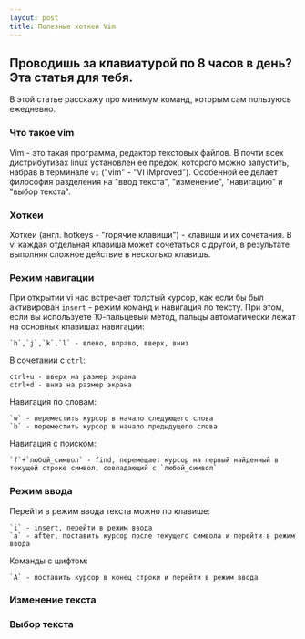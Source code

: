 ```yaml
---
layout: post
title: Полезные хоткеи Vim 
---
```


## Проводишь за клавиатурой по 8 часов в день? Эта статья для тебя. 
В этой статье расскажу про минимум команд, которым сам пользуюсь ежедневно.

### Что такое vim
Vim - это такая программа, редактор текстовых файлов. В почти всех дистрибутивах linux установлен ее предок, которого можно запустить, набрав в терминале `vi` ("vim" - "VI iMproved"). Особенной ее делает философия разделения на 
"ввод текста", "изменение", "навигацию" и "выбор текста".

### Хоткеи
Хоткеи (англ. hotkeys - "горячие клавиши") - клавиши и их сочетания. В vi каждая отдельная клавиша может сочетаться с другой, в результате выполняя сложное действие в несколько клавишь.

### Режим навигации
При открытии vi нас встречает толстый курсор, как если бы был активирован `insert` - режим команд и навигация по тексту. При этом, если вы используете 10-пальцевый метод, пальцы автоматически лежат на основных клавишах навигации:
```
`h`,`j`,`k`,`l` - влево, вправо, вверх, вниз
```
В сочетании с `ctrl`:
```
ctrl+u - вверх на размер экрана
ctrl+d - вниз на размер экрана
```
Навигация по словам:
```
`w` - переместить курсор в начало следующего слова
`b` - переместить курсор в начало предыдущего слова
```
Навигация с поиском:
```
`f`+`любой_символ` - find, перемещает курсор на первый найденный в текущей строке символ, совпадающий с `любой_символ` 
```

### Режим ввода
Перейти в режим ввода текста можно по клавише:
```
`i` - insert, перейти в режим ввода
`a` - after, поставить курсор после текущего символа и перейти в режим ввода
```
Команды с шифтом:
```
`A` - поставить курсор в конец строки и перейти в режим ввода
```

### Изменение текста

### Выбор текста
